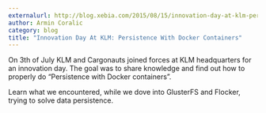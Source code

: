 ```yaml
---
externalurl: http://blog.xebia.com/2015/08/15/innovation-day-at-klm-persistence-with-docker-containers-2/
author: Armin Coralic
category: blog
title: "Innovation Day At KLM: Persistence With Docker Containers"
---
```

On 3th of July KLM and Cargonauts joined forces at KLM headquarters for an innovation day. The goal was to share knowledge and find out how to properly do “Persistence with Docker containers”.
<p>
Learn what we encountered, while we dove into GlusterFS and Flocker, trying to solve data persistence.
